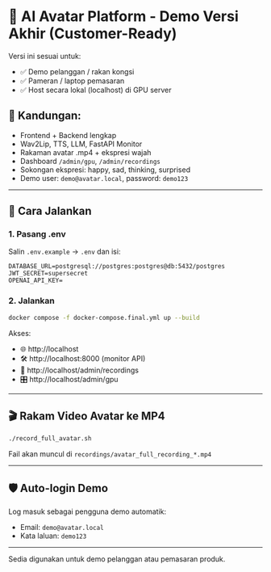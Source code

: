 
# 🚀 AI Avatar Platform - Demo Versi Akhir (Customer-Ready)

Versi ini sesuai untuk:
- ✅ Demo pelanggan / rakan kongsi
- ✅ Pameran / laptop pemasaran
- ✅ Host secara lokal (localhost) di GPU server

## 📁 Kandungan:
- Frontend + Backend lengkap
- Wav2Lip, TTS, LLM, FastAPI Monitor
- Rakaman avatar .mp4 + ekspresi wajah
- Dashboard `/admin/gpu`, `/admin/recordings`
- Sokongan ekspresi: happy, sad, thinking, surprised
- Demo user: `demo@avatar.local`, password: `demo123`

---

## 🧪 Cara Jalankan

### 1. Pasang .env
Salin `.env.example` → `.env` dan isi:
```
DATABASE_URL=postgresql://postgres:postgres@db:5432/postgres
JWT_SECRET=supersecret
OPENAI_API_KEY=
```

### 2. Jalankan
```bash
docker compose -f docker-compose.final.yml up --build
```

Akses:
- 🌐 http://localhost
- 🛠 http://localhost:8000 (monitor API)
- 📼 http://localhost/admin/recordings
- 🎛 http://localhost/admin/gpu

---

## 🎬 Rakam Video Avatar ke MP4
```bash
./record_full_avatar.sh
```
Fail akan muncul di `recordings/avatar_full_recording_*.mp4`

---

## 🛡 Auto-login Demo
Log masuk sebagai pengguna demo automatik:
- Email: `demo@avatar.local`
- Kata laluan: `demo123`

---

Sedia digunakan untuk demo pelanggan atau pemasaran produk.
